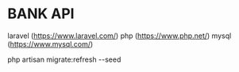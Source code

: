 # BANK API

laravel (https://www.laravel.com/)
php (https://www.php.net/)
mysql (https://www.mysql.com/)

php artisan migrate:refresh --seed

